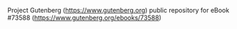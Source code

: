 Project Gutenberg (https://www.gutenberg.org) public repository for eBook #73588 (https://www.gutenberg.org/ebooks/73588)
